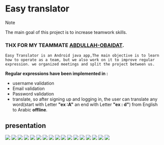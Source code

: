 # Easy translator
> [!NOTE]
> The main goal of this project is to increase teamwork skills.

### THX FOR  MY TEAMMATE [ABDULLAH-OBAIDAT](https://www.linkedin.com/in/abdallah-obiedat-562389257).
```
Easy Translator is an Android java app,The main objective is to learn how to operate as a team, but we also work on it to improve regular expression. we organized meetings and split the project between us.
```

 **Regular expressions have been implemented in :** 
* username validation
* Email validation
* Password validation
* translate, so after signing up and logging in, the user can translate any word(start with Letter **"ex :A"** an end with Letter **"ex : d"**) from English to Arabic **offline**.

## presentation
![](https://github.com/m3y3ah/Easy-translator/blob/main/img/1.png)
![](https://github.com/m3y3ah/Easy-translator/blob/main/img/2.png)
![](https://github.com/m3y3ah/Easy-translator/blob/main/img/3.png)
![](https://github.com/m3y3ah/Easy-translator/blob/main/img/4.png)
![](https://github.com/m3y3ah/Easy-translator/blob/main/img/5.png)
![](https://github.com/m3y3ah/Easy-translator/blob/main/img/6.png)
![](https://github.com/m3y3ah/Easy-translator/blob/main/img/7.png)
![](https://github.com/m3y3ah/Easy-translator/blob/main/img/8.png)
![](https://github.com/m3y3ah/Easy-translator/blob/main/img/9.png)
![](https://github.com/m3y3ah/Easy-translator/blob/main/img/10.png)
![](https://github.com/m3y3ah/Easy-translator/blob/main/img/11.png)
![](https://github.com/m3y3ah/Easy-translator/blob/main/img/12.png)
![](https://github.com/m3y3ah/Easy-translator/blob/main/img/13.png)
![](https://github.com/m3y3ah/Easy-translator/blob/main/img/14.png)
![](https://github.com/m3y3ah/Easy-translator/blob/main/img/15.png)
![](https://github.com/m3y3ah/Easy-translator/blob/main/img/16.png)
![](https://github.com/m3y3ah/Easy-translator/blob/main/img/17.png)
